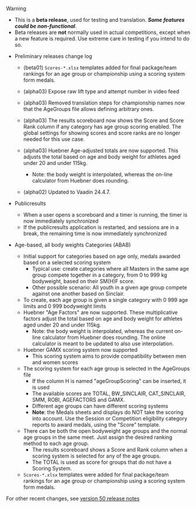 > [!WARNING]
>
> - This is a **beta release**, used for testing and translation. ***Some features could be non-functional***.
> - Beta releases are **not** normally used in actual competitions, except when a new feature is required. Use extreme care in testing if you intend to do so.

- Preliminary releases change log
  - (beta01) `Scores-*.xlsx` templates added for final package/team rankings for an age group or championship using a scoring system form medals.
  - (alpha03) Expose raw lift type and attempt number in video feed
  - (alpha03) Removed translation steps for championship names now that the AgeGroups file allows defining arbitrary ones.
  - (alpha03) The results scoreboard now shows the Score and Score Rank column if any category has age group scoring enabled.  The global settings for showing scores and score ranks are no longer needed for this use case.
  - (alpha03) Huebner Age-adjusted totals are now supported. This adjusts the total based on age and body weight for athletes aged under 20 and under 115kg.
    - Note: the body weight is interpolated, whereas the on-line calculator from Huebner does rounding.

  - (alpha02) Updated to Vaadin 24.4.7.

- Publicresults
  - When a user opens a scoreboard and a timer is running, the timer is now immediately synchronized
  - If the publicresults application is restarted, and sessions are in a break, the remaining time is now immediately synchronized
- Age-based, all body weights Categories (ABAB)
  - Initial support for categories based on age only, medals awarded based on a selected scoring system
    - Typical use: create categories where all Masters in the same age group compete together in a category, from 0 to 999 kg bodyweight, based on their SM(H)F score.
    - Other possible scenario: All youth in a given age group compete against one another based on Sinclair.
  - To create, each age group is given a single category  with 0 999 age limits and 0 999 bodyweight limits
  - Huebner "Age Factors"  are now supported. These multiplicative factors adjust the total based on age and body weight for athletes aged under 20 and under 115kg.
    - Note: the body weight is interpolated, whereas the current on-line calculator from Huebner does rounding.  The online calculator is meant to be updated to also use interpolation.
  - Huebner GAMX scoring system now supported
    - This scoring system aims to provide compatibility between men and women scores
  - The scoring system for each age group is selected in the AgeGroups file 
    - If the column H is named "ageGroupScoring" can be inserted, it is used
    - The available scores are TOTAL, BW_SINCLAIR, CAT_SINCLAIR, SMM, ROBI, AGEFACTORS and GAMX.
    - Different age groups can have different scoring systems
    - **Note**: the Medals sheets and displays do NOT take the scoring into account.  Use the Session or Competition eligibility category reports to award medals, using the "Score" template.
  - There can be both the open bodyweight age groups and the normal age groups in the same meet.  Just assign the desired ranking method to each age group.
    - The results scoreboard shows a Score and Rank column when a scoring system is selected for any of the age groups.
    - The TOTAL is used as score for groups that do not have a Scoring System.
  - `Scores-*.xlsx` templates were added for final package/team rankings for an age group or championship using a scoring system form medals.


For other recent changes, see [version 50 release notes](https://github.com/owlcms/owlcms4/releases/tag/50.0.0)
